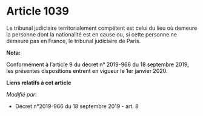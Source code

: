 # Article 1039

Le tribunal judiciaire territorialement compétent est celui du lieu où demeure la personne dont la nationalité est en cause
ou, si cette personne ne demeure pas en France, le tribunal judiciaire de Paris.

**Nota:**

<font color="black">Conformément à l’article 9 du décret n° 2019-966 du 18 septembre 2019, les présentes dispositions entrent
en vigueur le 1er janvier 2020.</font>

**Liens relatifs à cet article**

_Modifié par_:

  - Décret n°2019-966 du 18 septembre 2019 - art. 8
